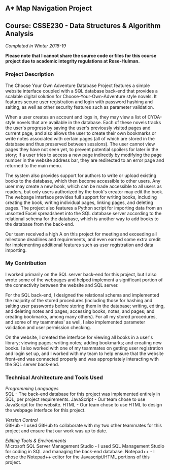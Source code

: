 ## A* Map Navigation Project
## Course: CSSE230 - Data Structures & Algorithm Analysis
*Completed in Winter 2018-19*

**Please note that I cannot share the source code or files for this course project due to academic integrity regulations at Rose-Hulman.**

### Project Description
The Choose Your Own Adventure Database Project features a simple website interface coupled with a SQL database back-end that provides a scalable digital solution for Choose-Your-Own-Adventure style novels. It features secure user registration and login with password hashing and salting, as well as other security features such as parameter validation. 

When a user creates an account and logs in, they may view a list of CYOA-style novels that are available in the database. Each of these novels tracks the user's progress by saving the user's previously visited pages and current page, and also allows the user to create their own bookmarks or write notes associated with certain pages (all of which are stored in the database and thus preserved between sessions). The user cannot view pages they have not seen yet, to prevent potential spoilers for later in the story; if a user tries to access a new page indirectly by modifying the page number in the website address bar, they are redirected to an error page and returned to the main menu. 

The system also provides support for authors to write or upload existing books to the database, which then become accessible to other users. Any user may create a new book, which can be made accessible to all users as readers, but only users authorized by the book's creator may edit the book. The webpage interface provides full support for writing books, including creating the book, writing individual pages, linking pages, and deleting pages. The project also features a Python script for importing data from an unsorted Excel spreadsheet into the SQL database server according to the relational schema for the database, which is another way to add books to the database from the back-end. 

Our team received a high A on this project for meeting and exceeding all milestone deadlines and requirements, and even earned some extra credit for implementing additional features such as user registration and data importing. 

### My Contribution
I worked primarily on the SQL server back-end for this project, but I also wrote some of the webpages and helped implement a significant portion of the connectivity between the website and SQL server. 

For the SQL back-end, I designed the relational schema and implemented the majority of the stored procedures (including those for hashing and salting user passwords before storing them in the database; writing, editing, and deleting notes and pages; accessing books, notes, and pages; and creating bookmarks, among many others). For all my stored procedures, and some of my teammates' as well, I also implemented parameter validation and user permission checking. 

On the website, I created the interface for viewing all books in a user's library; viewing pages; writing notes; adding bookmarks; and creating new books. I also worked with one of my teammates on getting user registration and login set up, and I worked with my team to help ensure that the website front-end was connected properly and was appropriately interacting with the SQL server back-end. 

### Technical Architecture and Tools Used
*Programming Languages* <br>
SQL - The back-end database for this project was implemented entirely in SQL, per project requirements. 
JavaScript - Our team chose to use JavaScript for the website. 
HTML - Our team chose to use HTML to design the webpage interface for this project. 

*Version Control* <br>
GitHub - I used GitHub to collaborate with my two other teammates for this project and ensure that our work was up to date.

*Editing Tools & Environments* <br>
Microsoft SQL Server Management Studio - I used SQL Management Studio for coding in SQL and managing the back-end database. 
Notepad++ - I chose the Notepad++ editor for the Javascript/HTML portions of this project. 
